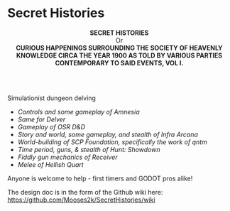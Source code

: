 # Secret Histories

<p align="center">
<b>SECRET HISTORIES</b><br>
Or<br>
<b>CURIOUS HAPPENINGS SURROUNDING THE SOCIETY OF HEAVENLY KNOWLEDGE CIRCA THE YEAR 1900 AS TOLD BY VARIOUS PARTIES CONTEMPORARY TO SAID EVENTS, VOL I.</b>
</p>
<br>
<br>

Simulationist dungeon delving

* _Controls and some gameplay of Amnesia_
* _Same for Delver_
* _Gameplay of OSR D&D_
* _Story and world, some gameplay, and stealth of Infra Arcana_
* _World-building of SCP Foundation, specifically the work of qntm_
* _Time period, guns, & stealth of Hunt: Showdown_
* _Fiddly gun mechanics of Receiver_
* _Melee of Hellish Quart_


Anyone is welcome to help - first timers and GODOT pros alike!

The design doc is in the form of the Github wiki here: https://github.com/Mooses2k/SecretHistories/wiki

